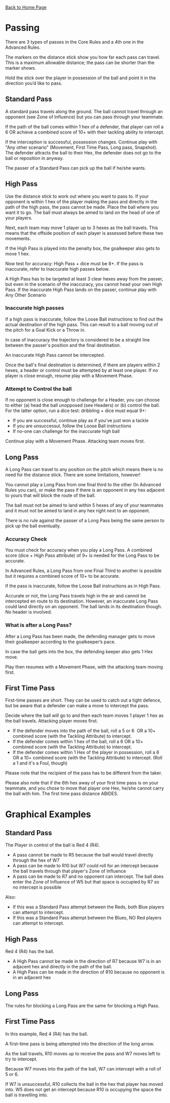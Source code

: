 [Back to Home Page](https://counterattackgame.github.io/wiki)
# Passing

There are 3 types of passes in the Core Rules and a 4th one in the Advanced Rules. 

The markers on the distance stick show you how far each pass can travel. This is a maximum allowable distance; the pass can be shorter than the marker shows. 

Hold the stick over the player in possession of the ball and point it in the direction you’d like to pass.

## Standard Pass

A standard pass travels along the ground. The ball cannot travel through an opponent (see Zone of Influence) but you can pass through your teammate.

If the path of the ball comes within 1 hex of a defender, that player can roll a 6 OR achieve a combined score of 10+ with their tackling ability to intercept.

If the interception is successful, possession changes. Continue play with "Any other scenario" (Movement, First Time Pass, Long pass, Snapshot). The defender attracts the ball to their Hex, the defender does not go to the ball or reposition in anyway.

The passer of a Standard Pass can pick up the ball if he/she wants.

## High Pass

Use the distance stick to work out where you want to pass to. If your opponent is within 1 hex of the player making the pass and directly in the path of the high pass, the pass cannot be made. Place the ball where you want it to go. The ball must always be aimed to land on the head of one of your players.

Next, each team may move 1 player up to 3 hexes as the ball travels. This means that the offside position of each player is assessed before these two movements.

If the High Pass is played into the penalty box, the goalkeeper also gets to move 1 hex.

Now test for accuracy: High Pass + dice must be 8+. If the pass is inaccurate, refer to Inaccurate high passes below.

A High Pass has to be targeted at least 3 clear hexes away from the passer, but even in the scenario of the inaccuracy, you cannot head your own High Pass. If the inaccurate High Pass lands on the passer, continue play with Any Other Scenario

### Inaccurate high passes

If a high pass is inaccurate, follow the Loose Ball instructions to find out the actual destination of the high pass. This can result to a ball moving out of the pitch for a Goal Kick or a Throw in. 

In case of inaccuracy the trajectory is considered to be a straight line between the passer's position and the final destination.

An inaccurate High Pass cannot be intercepted.

Once the ball's final destination is determined, if there are players within 2 hexes, a header or control must be attempted by at least one player. If no player is close enough, resume play with a Movement Phase.

### Attempt to Control the ball

If no opponent is close enough to challenge for a Header, you can choose to either (a) head the ball unopposed (see Headers) or (b) control the ball. For the latter option, run a dice test: dribbling + dice must equal 9+:

- If you are successful, continue play as if you've just won a tackle
- If you are unsuccessul, follow the Loose Ball instructions
- If no-one can challenge for the inaccurate high ball

Continue play with a Movement Phase. Attacking team moves first.

## Long Pass

A Long Pass can travel to any position on the pitch which means there is no need for the distance stick. There are some limitations, however!

You cannot play a Long Pass from one final third to the other (In Advanced Rules you can), or make the pass if there is an opponent in any hex adjacent to yours that will block the route of the ball.

The ball must not be aimed to land within 5 hexes of any of your teammates and it must not be aimed to land in any hex right next to an opponent.

There is no rule against the passer of a Long Pass being the same person to pick up the ball eventually.

### Accuracy Check

You must check for accuracy when you play a Long Pass. A combined score (dice + High Pass attribute) of 9+ is needed for the Long Pass to be accurate.

In Advanced Rules, a Long Pass from one Final Third to another is possible but it requires a combined score of 10+ to be accurate.

If the pass is inaccurate, follow the Loose Ball instructions as in High Pass.

Accurate or not, the Long Pass travels high in the air and cannot be intercepted en route to its destination. However, an inaccurate Long Pass could land directly on an opponent. The ball lands in its destination though. No header is involved.

### What is after a Long Pass?

After a Long Pass has been made, the defending manager gets to move their goalkeeper according to the goalkeeper’s pace.

In case the ball gets into the box, the defending keeper also gets 1 Hex move.

Play then resumes with a Movement Phase, with the attacking team moving first.

## First Time Pass

First-time passes are short. They can be used to catch out a tight defence, but be aware that a defender can make a move to intercept the pass.

Decide where the ball will go to and then each team moves 1 player 1 hex as the ball travels. Attacking player moves first.

- If the defender moves into the path of the ball, roll a 5 or 6  OR a 10+ combined score (with the Tackling Attribute) to intercept.
- If the defender comes within 1 hex of the ball, roll a 6 OR a 10+ combined score (with the Tackling Attribute) to intercept.
- If the defender comes within 1 Hex of the player in possession, roll a 6 OR a 10+ combined score (with the Tackling Attribute) to intercept. (Roll a 1 and it's a Foul, though)

Please note that the recipient of the pass has to be different from the taker.

Please also note that if the 6th hex away of your first time pass is on your teammate, and you chose to move that player one Hex, he/she cannot carry the ball with him. The first time pass distance ABIDES.

# Graphical Examples

## Standard Pass

The Player in control of the ball is Red 4 (R4).

- A pass cannot be made to R5 because the ball would travel directly through the hex of W7
- A pass can be made to R10 but W7 could roll for an intercept because the ball travels through that player's Zone of Influence
- A pass can be made to R7 and no opponent can intercept. The ball does enter the Zone of Influence of W5 but that space is occupied by R7 so no intercept is possible

Also:

- If this was a Standard Pass attempt between the Reds, both Blue players can attempt to intercept.
- If this was a Standard Pass attempt between the Blues, NO Red players can attempt to intercept.


## High Pass

Red 4 (R4) has the ball.

- A High Pass cannot be made in the direction of R7 because W7 is in an adjacent hex and directly in the path of the ball.
- A High Pass can be made in the direction of R10 because no opponent is in an adjacent hex


## Long Pass

The rules for blocking a Long Pass are the same for blocking a High Pass.

## First Time Pass

In this example, Red 4 (R4) has the ball.

A first-time pass is being attempted into the direction of the long arrow.

As the ball travels, R10 moves up to receive the pass and W7 moves left to try to intercept.

Because W7 moves into the path of the ball, W7 can intercept with a roll of 5 or 6.

If W7 is unsuccessful, R10 collects the ball in the hex that player has moved into. W5 does not get an intercept because R10 is occupying the space the ball is travelling into.
